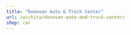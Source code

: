 ```yaml
---
title: "Donovan Auto & Truck Center"
url: /wichita/donovan-auto-and-truck-center/
shop: car
---
```

